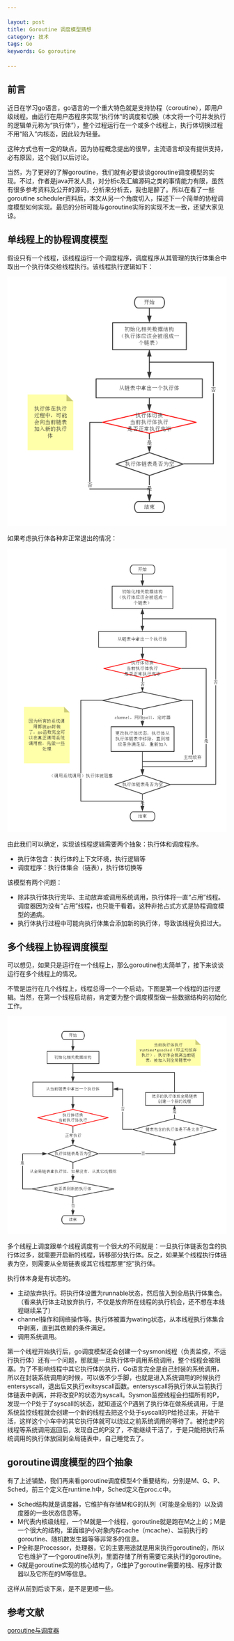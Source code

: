 ```yaml
---

layout: post
title: Goroutine 调度模型猜想
category: 技术
tags: Go
keywords: Go goroutine

---
```


## 前言

近日在学习go语言，go语言的一个重大特色就是支持协程（coroutine），即用户级线程。由运行在用户态程序实现“执行体”的调度和切换（本文将一个可并发执行的逻辑单元称为“执行体”），整个过程运行在一个或多个线程上，执行体切换过程不用“陷入”内核态，因此较为轻量。

这种方式也有一定的缺点，因为协程概念提出的很早，主流语言却没有提供支持，必有原因，这个我们以后讨论。

当然，为了更好的了解goroutine，我们就有必要谈谈goroutine调度模型的实现。不过，作者是java开发人员，对分析c及汇编源码之类的事情能力有限，虽然有很多参考资料及公开的源码，分析来分析去，我也是醉了。所以在看了一些goroutine scheduler资料后，本文从另一个角度切入，描述下一个简单的协程调度模型如何实现。最后的分析可能与goroutine实际的实现不太一致，还望大家见谅。

## 单线程上的协程调度模型

假设只有一个线程，该线程运行一个调度程序，调度程序从其管理的执行体集合中取出一个执行体交给线程执行。该线程执行逻辑如下：

![Alt text](/public/upload/go/one_thread.png)

如果考虑执行体各种非正常退出的情况：

![Alt text](/public/upload/go/one_thread2.png)

由此我们可以确定，实现该线程逻辑需要两个抽象：执行体和调度程序。

- 执行体包含：执行体的上下文环境，执行逻辑等
- 调度程序：执行体集合（链表），执行体切换等

该模型有两个问题：

- 除非执行体执行完毕、主动放弃或调用系统调用，执行体将一直“占用”线程。调度器因为没有“占用”线程，也只能干看着。这种非抢占式方式是协程调度模型的通病。
- 执行体执行过程中可能向执行体集合添加新的执行体，导致该线程负担过大。

## 多个线程上协程调度模型

可以想见，如果只是运行在一个线程上，那么goroutine也太简单了，接下来谈谈运行在多个线程上的情况。

不管是运行在几个线程上，线程总得一个一个启动，下图是第一个线程的运行逻辑。当然，在第一个线程启动前，肯定要为整个调度模型做一些数据结构的初始化工作。

![Alt text](/public/upload/go/multi_thread.png)

多个线程上调度跟单个线程调度有一个很大的不同就是：一旦执行体链表包含的执行体过多，就需要开启新的线程，转移部分执行体。反之，如果某个线程执行体链表为空，则需要从全局链表或其它线程那里“挖”执行体。

执行体本身是有状态的。

- 主动放弃执行。将执行体设置为runnable状态，然后放入到全局执行体集合。（看来执行体主动放弃执行，不仅是放弃所在线程的执行机会，还不想在本线程继续呆了）
- channel操作和网络操作等。执行体被置为wating状态，从本线程执行体集合中剥离，直到其依赖的条件满足。
- 调用系统调用。

第一个线程开始执行后，go调度模型还会创建一个sysmon线程（负责监控，不运行执行体）还有一个问题，那就是一旦执行体中调用系统调用，整个线程会被阻塞。为了不影响线程中其它执行体的执行，Go语言完全是自己封装的系统调用，所以在封装系统调用的时候，可以做不少手脚，也就是进入系统调用的时候执行entersyscall，退出后又执行exitsyscall函数。entersyscall将执行体从当前执行体链表中剥离，并将改变P的状态为syscall。Sysmon监控线程会扫描所有的P，发现一个P处于了syscall的状态，就知道这个P遇到了执行体在做系统调用，于是系统监控线程就会创建一个新的线程去把这个处于syscall的P给抢过来，开始干活，这样这个小车中的其它执行体就可以绕过之前系统调用的等待了。被抢走P的线程等系统调用返回后，发现自己的P没了，不能继续干活了，于是只能把执行系统调用的执行体放回到全局链表中，自己睡觉去了。

## goroutine调度模型的四个抽象

有了上述铺垫，我们再来看goroutine调度模型4个重要结构，分别是M、G、P、Sched，前三个定义在runtime.h中，Sched定义在proc.c中。

- Sched结构就是调度器，它维护有存储M和G的队列（可能是全局的）以及调度器的一些状态信息等。
- M代表内核级线程，一个M就是一个线程，goroutine就是跑在M之上的；M是一个很大的结构，里面维护小对象内存cache（mcache）、当前执行的goroutine、随机数发生器等等非常多的信息。
- P全称是Processor，处理器，它的主要用途就是用来执行goroutine的，所以它也维护了一个goroutine队列，里面存储了所有需要它来执行的goroutine。
- G就是goroutine实现的核心结构了，G维护了goroutine需要的栈、程序计数器以及它所在的M等信息。

这样从前到后谈下来，是不是更顺一些。

## 参考文献

[goroutine与调度器][]

[goroutine与调度器]: http://blog.csdn.net/chanshimudingxi/article/details/40855467
